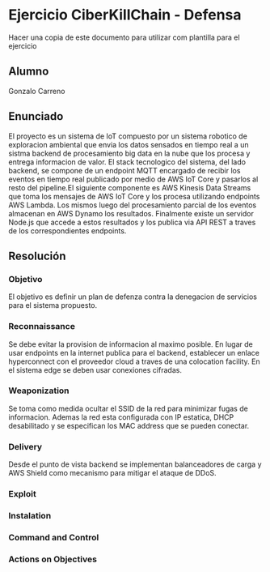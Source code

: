 # Ejercicio CiberKillChain - Defensa

Hacer una copia de este documento para utilizar com plantilla para el ejercicio

## Alumno

Gonzalo Carreno

## Enunciado

El proyecto es un sistema de IoT compuesto por un sistema robotico de exploracion ambiental que envia los datos sensados en tiempo real a un sistma backend de procesamiento big data en la nube que los procesa y entrega informacion de valor. El stack tecnologico del sistema, del lado backend, se compone de un endpoint MQTT encargado de recibir los eventos en tiempo real publicado por medio de AWS IoT Core y pasarlos al resto del pipeline.El siguiente componente es AWS Kinesis Data Streams que toma los mensajes de AWS IoT Core y los procesa utilizando endpoints AWS Lambda. Los mismos luego del procesamiento parcial de los eventos almacenan en AWS Dynamo los resultados. Finalmente existe un servidor Node.js que accede a estos resultados y los publica via API REST a traves de los correspondientes endpoints.

## Resolución

### Objetivo
El objetivo es definir un plan de defenza contra la denegacion de servicios para el sistema propuesto.

### Reconnaissance
Se debe evitar la provision de informacion al maximo posible. En lugar de usar endpoints en la internet publica para el backend, establecer un enlace hyperconnect con el proveedor cloud a traves de una colocation facility. En el sistema edge se deben usar conexiones cifradas.

### Weaponization
Se toma como medida ocultar el SSID de la red para minimizar fugas de informacion. Ademas la red esta configurada con IP estatica, DHCP desabilitado y se especifican los MAC address que se pueden conectar.

### Delivery
Desde el punto de vista backend se implementan balanceadores de carga y AWS Shield como mecanismo para mitigar el ataque de DDoS.

### Exploit

### Instalation

### Command and Control

### Actions on Objectives
